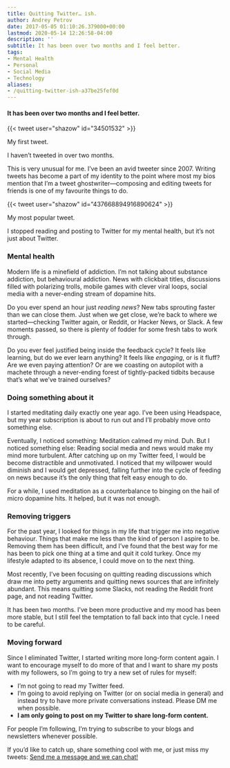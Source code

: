 ```yaml
---
title: Quitting Twitter… ish.
author: Andrey Petrov
date: 2017-05-05 01:10:26.379000+00:00
lastmod: 2020-05-14 12:26:58-04:00
description: ''
subtitle: It has been over two months and I feel better.
tags:
- Mental Health
- Personal
- Social Media
- Technology
aliases:
- /quitting-twitter-ish-a37be25fef0d
---
```

#### It has been over two months and I feel better.

{{< tweet user="shazow" id="34501532" >}}

My first tweet.


I haven’t tweeted in over two months.

This is very unusual for me. I’ve been an avid tweeter since 2007. Writing tweets has become a part of my identity to the point where most my bios mention that I’m a tweet ghostwriter—composing and editing tweets for friends is one of my favourite things to do.

{{< tweet user="shazow" id="437668894916890624" >}}

My most popular tweet.



I stopped reading and posting to Twitter for my mental health, but it’s not just about Twitter.

### Mental health

Modern life is a minefield of addiction. I’m not talking about substance addiction, but behavioural addiction. News with clickbait titles, discussions filled with polarizing trolls, mobile games with clever viral loops, social media with a never-ending stream of dopamine hits.

Do you ever spend an hour just _reading news_? New tabs sprouting faster than we can close them. Just when we get close, we’re back to where we started—checking Twitter again, or Reddit, or Hacker News, or Slack. A few moments passed, so there is plenty of fodder for some fresh tabs to work through.

Do you ever feel justified being inside the feedback cycle? It feels like learning, but do we ever learn anything? It feels like _engaging_, or is it fluff? Are we even paying attention? Or are we coasting on autopilot with a machete through a never-ending forest of tightly-packed tidbits because that’s what we’ve trained ourselves?

### Doing something about it

I started meditating daily exactly one year ago. I’ve been using Headspace, but my year subscription is about to run out and I’ll probably move onto something else.

Eventually, I noticed something: Meditation calmed my mind. Duh. But I noticed something else: Reading social media and news would make my mind more turbulent. After catching up on my Twitter feed, I would be become distractible and unmotivated. I noticed that my willpower would diminish and I would get depressed, falling further into the cycle of feeding on news because it’s the only thing that felt easy enough to do.

For a while, I used meditation as a counterbalance to binging on the hail of micro dopamine hits. It helped, but it was not enough.

### Removing triggers

For the past year, I looked for things in my life that trigger me into negative behaviour. Things that make me less than the kind of person I aspire to be. Removing them has been difficult, and I’ve found that the best way for me has been to pick one thing at a time and quit it cold turkey. Once my lifestyle adapted to its absence, I could move on to the next thing.

Most recently, I’ve been focusing on quitting reading discussions which draw me into petty arguments and quitting news sources that are infinitely abundant. This means quitting some Slacks, not reading the Reddit front page, and not reading Twitter.

It has been two months. I’ve been more productive and my mood has been more stable, but I still feel the temptation to fall back into that cycle. I need to be careful.

### Moving forward

Since I eliminated Twitter, I started writing more long-form content again. I want to encourage myself to do more of that and I want to share my posts with my followers, so I’m going to try a new set of rules for myself:

*   I’m not going to read my Twitter feed.
*   I’m going to avoid replying on Twitter (or on social media in general) and instead try to have more private conversations instead. Please DM me when possible.
*   **I am only going to post on my Twitter to share long-form content.**

For people I’m following, I’m trying to subscribe to your blogs and newsletters whenever possible.

If you’d like to catch up, share something cool with me, or just miss my tweets: [Send me a message and we can chat!](https://keybase.io/shazow)
